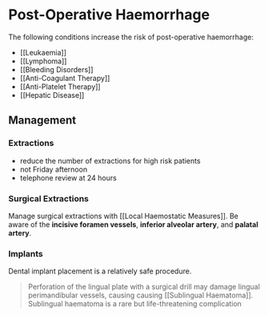 # Post-Operative Haemorrhage

The following conditions increase the risk of post-operative haemorrhage:
* [[Leukaemia]]
* [[Lymphoma]]
* [[Bleeding Disorders]]
* [[Anti-Coagulant Therapy]]
* [[Anti-Platelet Therapy]]
* [[Hepatic Disease]]

## Management

### Extractions
* reduce the number of extractions for high risk patients
* not Friday afternoon
* telephone review at 24 hours

### Surgical Extractions
Manage surgical extractions with [[Local Haemostatic Measures]]. Be aware of the **incisive foramen vessels**, **inferior alveolar artery**, and **palatal artery**.

### Implants
Dental implant placement is a relatively safe procedure. 

> Perforation of the lingual plate with a surgical drill may damage lingual perimandibular vessels, causing causing [[Sublingual Haematoma]]. Sublingual haematoma is a rare but life-threatening complication